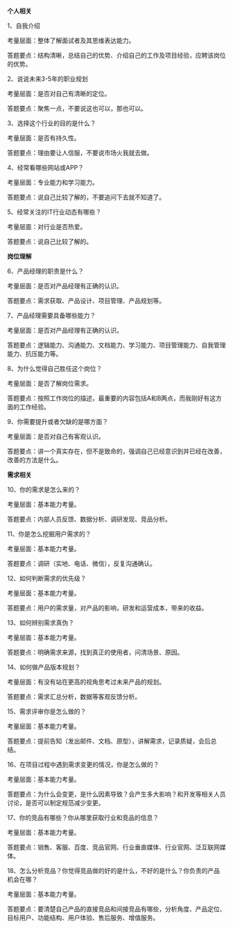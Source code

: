 **个人相关**

1、自我介绍

考量层面：整体了解面试者及其思维表达能力。

答题要点：结构清晰，总结自己的优势、介绍自己的工作及项目经验，应聘该岗位的优势。

2、说说未来3-5年的职业规划

考量层面：是否对自己有清晰的定位。

答题要点：聚焦一点，不要说这也可以，那也可以。

3、选择这个行业的目的是什么？

考量层面：是否有持久性。

答题要点：理由要让人信服，不要说市场火我就去做。

4、经常看哪些网站或APP？

考量层面：专业能力和学习能力。

答题要点：说自己比较了解的，不要追问下去就不知道了。

5、经常关注的IT行业动态有哪些？

考量层面：对行业是否热爱。

答题要点：说自己比较了解的。

**岗位理解**

6、产品经理的职责是什么？

考量层面：是否对产品经理有正确的认识。

答题要点：需求获取、产品设计、项目管理、产品规划等。

7、产品经理需要具备哪些能力？

考量层面：是否对产品经理有正确的认识。

答题要点：逻辑能力、沟通能力、文档能力、学习能力、项目管理能力、自我管理能力、抗压能力等。

8、为什么觉得自己胜任这个岗位？

考量层面：是否了解岗位需求。

答题要点：按照工作岗位的描述，最重要的内容包括A和B两点，而我刚好有这方面的工作经验。

9、你需要提升或者欠缺的是哪方面？

考量层面：是否对自己有客观认识。

答题要点：讲一个真实存在，但不是致命的，强调自己已经意识到并已经在改善，改善的方法是什么。

**需求相关**



10、你的需求是怎么来的？

考量层面：基本能力考量。

答题要点：内部人员反馈、数据分析、调研发现、竞品分析。

11、你是怎么挖掘用户需求的？

考量层面：基本能力考量。

答题要点：调研（实地、电话、微信），反复沟通确认。

12、如何判断需求的优先级？

考量层面：基本能力考量。

答题要点：用户的需求量，对产品的影响，研发和运营成本，带来的收益。

13、如何辨别需求真伪？

考量层面：基本能力考量。

答题要点：明确需求来源，找到真正的使用者，问清场景、原因。

14、如何做产品版本规划？

考量层面：有没有站在更高的视角思考过未来产品的规划。

答题要点：需求汇总分析，数据等客观反馈分析。

15、需求评审你是怎么做的？

考量层面：基本能力考量。

答题要点：提前告知（发出邮件、文档、原型），讲解需求，记录质疑，会后总结。

16、在项目过程中遇到需求变更的情况，你是怎么做的？

考量层面：基本能力考量。

答题要点：为什么会变更，是什么因素导致？会产生多大影响？和开发等相关人员讨论，是否可以制定规范减少变更。

17、你的竞品有哪些？你从哪里获取行业和竞品的信息？

考量层面：基本能力考量。

答题要点：销售、客服、百度、竞品官网、行业垂直媒体、行业官网、泛互联网媒体。

18、怎么分析竞品？你觉得竞品做的好的是什么，不好的是什么？你负责的产品机会在哪？

考量层面：基本能力考量。

答题要点：要清楚自己产品的直接竞品和间接竞品有哪些，分析角度、产品定位、目标用户、功能结构、用户体验、售后服务、增值服务。

